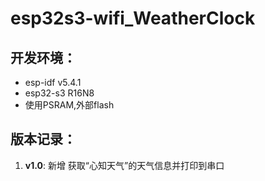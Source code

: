 # esp32s3-wifi_WeatherClock

## 开发环境：
- esp-idf v5.4.1  
- esp32-s3 R16N8  
- 使用PSRAM,外部flash  

## 版本记录：
1. **v1.0**: 新增 获取“心知天气”的天气信息并打印到串口  